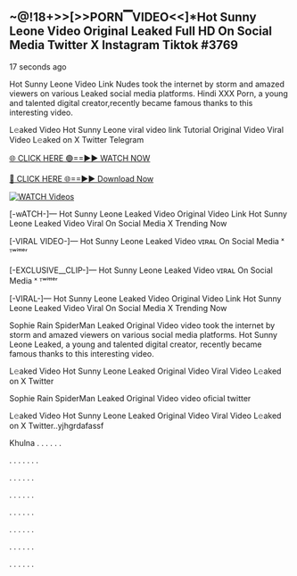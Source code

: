 ## ~@!18+>>[>>PORN▔VIDEO<<]*Hot Sunny Leone Video Original Leaked Full HD On Social Media Twitter X Instagram Tiktok #3769

17 seconds ago

Hot Sunny Leone Video Link Nudes took the internet by storm and amazed viewers on various Leaked social media platforms. Hindi XXX Porn, a young and talented digital creator,recently became famous thanks to this interesting video.

L𝚎aked Video Hot Sunny Leone viral video link Tutorial Original Video Viral Video L𝚎aked on X Twitter Telegram

[🌐 CLICK HERE 🟢==►► WATCH NOW](https://dekho-ki-hoy-07-2k25.blogspot.com/2025/01/viral-tv.html)

[🔴 CLICK HERE 🌐==►► Download Now](https://dekho-ki-hoy-07-2k25.blogspot.com/2025/01/viral-tv.html)

[![WATCH Videos](https://i.imgur.com/ydURGbz.png)](https://dekho-ki-hoy-07-2k25.blogspot.com/2025/01/viral-tv.html)

[-wATCH-]— Hot Sunny Leone Leaked Video Original Video Link Hot Sunny Leone Leaked Video Viral On Social Media X Trending Now

[-VIRAL VIDEO-]— Hot Sunny Leone Leaked Video ᴠɪʀᴀʟ On Social Media ˣ ᵀʷⁱᵗᵗᵉʳ

[-EXCLUSIVE__CLIP-]— Hot Sunny Leone Leaked Video ᴠɪʀᴀʟ On Social Media ˣ ᵀʷⁱᵗᵗᵉʳ

[-VIRAL-]— Hot Sunny Leone Leaked Video Original Video Link Hot Sunny Leone Leaked Video Viral On Social Media X Trending Now

Sophie Rain SpiderMan Leaked Original Video video took the internet by storm and amazed viewers on various social media platforms. Hot Sunny Leone Leaked, a young and talented digital creator, recently became famous thanks to this interesting video.

L𝚎aked Video Hot Sunny Leone Leaked Original Video Viral Video L𝚎aked on X Twitter

Sophie Rain SpiderMan Leaked Original Video video oficial twitter

L𝚎aked Video Hot Sunny Leone Leaked Original Video Viral Video L𝚎aked on X Twitter..yjhgrdafassf

Khulna
.
.
.
.
.
.

.
.
.
.
.
.
.

.
.
.
.
.
.

.
.
.
.
.
.

.
.
.
.
.
.

.
.
.
.
.
.

.
.
.
.
.
.

.
.
.
.
.
.